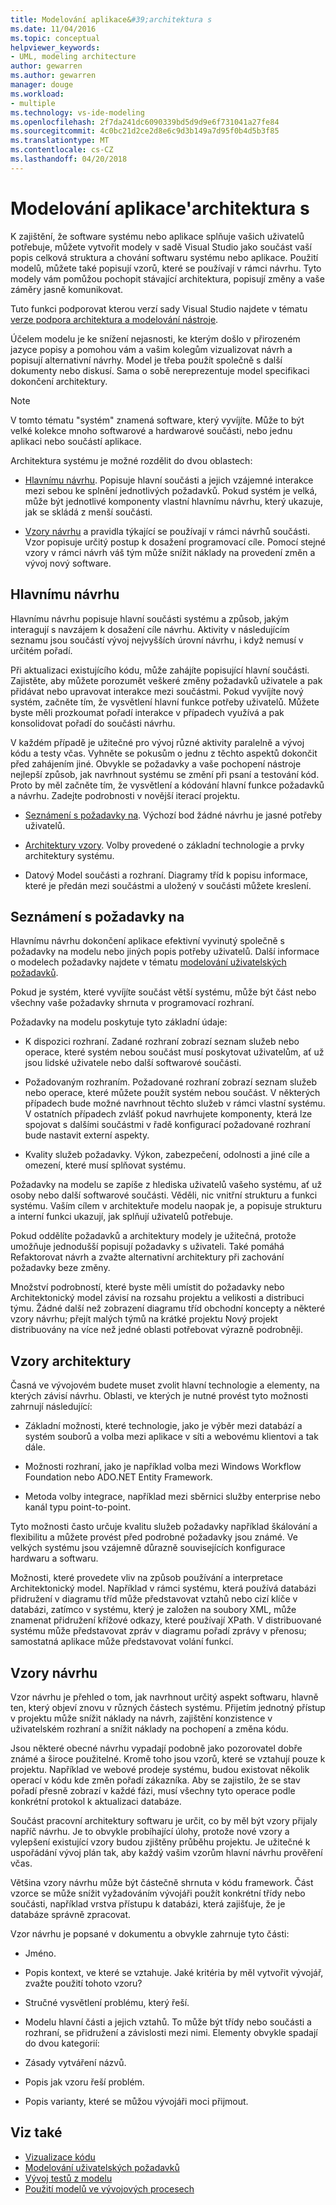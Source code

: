 ```yaml
---
title: Modelování aplikace&#39;architektura s
ms.date: 11/04/2016
ms.topic: conceptual
helpviewer_keywords:
- UML, modeling architecture
author: gewarren
ms.author: gewarren
manager: douge
ms.workload:
- multiple
ms.technology: vs-ide-modeling
ms.openlocfilehash: 2f7da241dc6090339bd5d9d9e6f731041a27fe84
ms.sourcegitcommit: 4c0bc21d2ce2d8e6c9d3b149a7d95f0b4d5b3f85
ms.translationtype: MT
ms.contentlocale: cs-CZ
ms.lasthandoff: 04/20/2018
---
```

# <a name="model-your-app39s-architecture"></a>Modelování aplikace&#39;architektura s
K zajištění, že software systému nebo aplikace splňuje vašich uživatelů potřebuje, můžete vytvořit modely v sadě Visual Studio jako součást vaší popis celková struktura a chování softwaru systému nebo aplikace. Použití modelů, můžete také popisují vzorů, které se používají v rámci návrhu. Tyto modely vám pomůžou pochopit stávající architektura, popisují změny a vaše záměry jasně komunikovat.

 Tuto funkci podporovat kterou verzí sady Visual Studio najdete v tématu [verze podpora architektura a modelování nástroje](../modeling/what-s-new-for-design-in-visual-studio.md#VersionSupport).

 Účelem modelu je ke snížení nejasnosti, ke kterým došlo v přirozeném jazyce popisy a pomohou vám a vašim kolegům vizualizovat návrh a popisují alternativní návrhy. Model je třeba použít společně s další dokumenty nebo diskusí. Sama o sobě nereprezentuje model specifikaci dokončení architektury.

> [!NOTE]
>  V tomto tématu "systém" znamená software, který vyvíjíte. Může to být velké kolekce mnoho softwarové a hardwarové součásti, nebo jednu aplikaci nebo součástí aplikace.

 Architektura systému je možné rozdělit do dvou oblastech:

-   [Hlavnímu návrhu](#Structure). Popisuje hlavní součásti a jejich vzájemné interakce mezi sebou ke splnění jednotlivých požadavků. Pokud systém je velká, může být jednotlivé komponenty vlastní hlavnímu návrhu, který ukazuje, jak se skládá z menší součásti.

-   [Vzory návrhu](#Patterns) a pravidla týkající se používají v rámci návrhů součásti. Vzor popisuje určitý postup k dosažení programovací cíle. Pomocí stejné vzory v rámci návrh váš tým může snížit náklady na provedení změn a vývoj nový software.

##  <a name="Structure"></a> Hlavnímu návrhu
 Hlavnímu návrhu popisuje hlavní součásti systému a způsob, jakým interagují s navzájem k dosažení cíle návrhu. Aktivity v následujícím seznamu jsou součástí vývoj nejvyšších úrovní návrhu, i když nemusí v určitém pořadí.

 Při aktualizaci existujícího kódu, může zahájíte popisující hlavní součásti. Zajistěte, aby můžete porozumět veškeré změny požadavků uživatele a pak přidávat nebo upravovat interakce mezi součástmi. Pokud vyvíjíte nový systém, začněte tím, že vysvětlení hlavní funkce potřeby uživatelů. Můžete byste měli prozkoumat pořadí interakce v případech využívá a pak konsolidovat pořadí do součásti návrhu.

 V každém případě je užitečné pro vývoj různé aktivity paralelně a vývoj kódu a testy včas. Vyhněte se pokusům o jednu z těchto aspektů dokončit před zahájením jiné. Obvykle se požadavky a vaše pochopení nástroje nejlepší způsob, jak navrhnout systému se změní při psaní a testování kód. Proto by měl začněte tím, že vysvětlení a kódování hlavní funkce požadavků a návrhu. Zadejte podrobnosti v novější iterací projektu.

-   [Seznámení s požadavky na](#Requirements). Výchozí bod žádné návrhu je jasné potřeby uživatelů.

-   [Architektury vzory](#BigDecisions). Volby provedené o základní technologie a prvky architektury systému.

-   Datový Model součásti a rozhraní. Diagramy tříd k popisu informace, které je předán mezi součástmi a uložený v součásti můžete kreslení.

##  <a name="Requirements"></a> Seznámení s požadavky na
 Hlavnímu návrhu dokončení aplikace efektivní vyvinutý společně s požadavky na modelu nebo jiných popis potřeby uživatelů. Další informace o modelech požadavky najdete v tématu [modelování uživatelských požadavků](../modeling/model-user-requirements.md).

 Pokud je systém, které vyvíjíte součást větší systému, může být část nebo všechny vaše požadavky shrnuta v programovací rozhraní.

 Požadavky na modelu poskytuje tyto základní údaje:

-   K dispozici rozhraní. Zadané rozhraní zobrazí seznam služeb nebo operace, které systém nebou součást musí poskytovat uživatelům, ať už jsou lidské uživatele nebo další softwarové součásti.

-   Požadovaným rozhraním. Požadované rozhraní zobrazí seznam služeb nebo operace, které můžete použít systém nebou součást. V některých případech bude možné navrhnout těchto služeb v rámci vlastní systému. V ostatních případech zvlášť pokud navrhujete komponenty, která lze spojovat s dalšími součástmi v řadě konfigurací požadované rozhraní bude nastavit externí aspekty.

-   Kvality služeb požadavky. Výkon, zabezpečení, odolnosti a jiné cíle a omezení, které musí splňovat systému.

 Požadavky na modelu se zapíše z hlediska uživatelů vašeho systému, ať už osoby nebo další softwarové součásti. Věděli, nic vnitřní strukturu a funkci systému. Vaším cílem v architektuře modelu naopak je, a popisuje strukturu a interní funkci ukazují, jak splňují uživatelů potřebuje.

 Pokud oddělíte požadavků a architektury modely je užitečná, protože umožňuje jednodušší popisují požadavky s uživateli. Také pomáhá Refaktorovat návrh a zvažte alternativní architektury při zachování požadavky beze změny.

 Množství podrobností, které byste měli umístit do požadavky nebo Architektonický model závisí na rozsahu projektu a velikosti a distribuci týmu. Žádné další než zobrazení diagramu tříd obchodní koncepty a některé vzory návrhu; přejít malých týmů na krátké projektu Nový projekt distribuovány na více než jedné oblasti potřebovat výrazně podrobněji.

##  <a name="BigDecisions"></a> Vzory architektury
 Časná ve vývojovém budete muset zvolit hlavní technologie a elementy, na kterých závisí návrhu. Oblasti, ve kterých je nutné provést tyto možnosti zahrnují následující:

-   Základní možnosti, které technologie, jako je výběr mezi databází a systém souborů a volba mezi aplikace v síti a webovému klientovi a tak dále.

-   Možnosti rozhraní, jako je například volba mezi Windows Workflow Foundation nebo ADO.NET Entity Framework.

-   Metoda volby integrace, například mezi sběrnici služby enterprise nebo kanál typu point-to-point.

 Tyto možnosti často určuje kvalitu služeb požadavky například škálování a flexibilitu a můžete provést před podrobné požadavky jsou známé. Ve velkých systému jsou vzájemně důrazně souvisejících konfigurace hardwaru a softwaru.

 Možnosti, které provedete vliv na způsob používání a interpretace Architektonický model. Například v rámci systému, která používá databázi přidružení v diagramu tříd může představovat vztahů nebo cizí klíče v databázi, zatímco v systému, který je založen na soubory XML, může znamenat přidružení křížové odkazy, které používají XPath. V distribuované systému může představovat zpráv v diagramu pořadí zprávy v přenosu; samostatná aplikace může představovat volání funkcí.

##  <a name="Patterns"></a> Vzory návrhu
 Vzor návrhu je přehled o tom, jak navrhnout určitý aspekt softwaru, hlavně ten, který objeví znovu v různých částech systému. Přijetím jednotný přístup v projektu může snížit náklady na návrh, zajištění konzistence v uživatelském rozhraní a snížit náklady na pochopení a změna kódu.

 Jsou některé obecné návrhu vypadají podobně jako pozorovatel dobře známé a široce použitelné. Kromě toho jsou vzorů, které se vztahují pouze k projektu. Například ve webové prodeje systému, budou existovat několik operací v kódu kde změn pořadí zákazníka. Aby se zajistilo, že se stav pořadí přesně zobrazí v každé fázi, musí všechny tyto operace podle konkrétní protokol k aktualizaci databáze.

 Součást pracovní architektury softwaru je určit, co by měl být vzory přijaly napříč návrhu. Je to obvykle probíhající úlohy, protože nové vzory a vylepšení existující vzory budou zjištěny průběhu projektu. Je užitečné k uspořádání vývoj plán tak, aby každý vašim vzorům hlavní návrhu prověření včas.

 Většina vzory návrhu může být částečně shrnuta v kódu framework. Část vzorce se může snížit vyžadováním vývojáři použít konkrétní třídy nebo součásti, například vrstva přístupu k databázi, která zajišťuje, že je databáze správně zpracovat.

 Vzor návrhu je popsané v dokumentu a obvykle zahrnuje tyto části:

-   Jméno.

-   Popis kontext, ve které se vztahuje. Jaké kritéria by měl vytvořit vývojář, zvažte použití tohoto vzoru?

-   Stručné vysvětlení problému, který řeší.

-   Modelu hlavní části a jejich vztahů. To může být třídy nebo součásti a rozhraní, se přidružení a závislosti mezi nimi. Elementy obvykle spadají do dvou kategorií:

-   Zásady vytváření názvů.

-   Popis jak vzoru řeší problém.

-   Popis varianty, které se můžou vývojáři moci přijmout.

## <a name="see-also"></a>Viz také

- [Vizualizace kódu](../modeling/visualize-code.md)
- [Modelování uživatelských požadavků](../modeling/model-user-requirements.md)
- [Vývoj testů z modelu](../modeling/develop-tests-from-a-model.md)
- [Použití modelů ve vývojových procesech](../modeling/use-models-in-your-development-process.md)